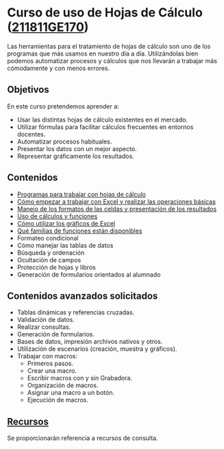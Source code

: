 # Curso de uso de Hojas de Cálculo ([211811GE170](https://www.juntadeandalucia.es/educacion/secretariavirtual/consultaCEP/actividad/211811GE170/))

Las herramientas para el tratamiento de hojas de cálculo son uno de los programas que más usamos en nuestro día a día. Utilizándolas bien podemos automatizar procesos y cálculos que nos llevarán a trabajar más cómodamente y con menos errores.

## Objetivos

En este curso pretendemos aprender a:

* Usar las distintas hojas de cálculo existentes en el mercado.
* Utilizar fórmulas para facilitar cálculos frecuentes en entornos docentes.
* Automatizar procesos habituales.
* Presentar los datos con un mejor aspecto.
* Representar gráficamente los resultados.

## Contenidos

* [Programas para trabajar con hojas de cálculo](1.0.Programas.md)
* [Cómo empezar a trabajar con Excel y realizar las operaciones básicas](./2.0.OperacionesBasicas.md)
* [Manejo de los formatos de las celdas y presentación de los resultados](3.0.Formatos.md)
* [Uso de cálculos y funciones](./4.0.Funciones.md)
* [Cómo utilizar los gráficos de Excel](./5.0.Graficos.md)
* [Qué familias de funciones están disponibles](./6.0.Funciones.md)
* Formateo condicional
* Cómo manejar las tablas de datos
* Búsqueda y ordenación
* Ocultación de campos
* Protección de hojas y libros
* Generación de formularios orientados al alumnado

## Contenidos avanzados solicitados
* Tablas dinámicas y referencias cruzadas.
* Validación de datos.
* Realizar consultas.
* Generación de formularios.
* Bases de datos, impresión archivos nativos y otros.
* Utilización de escenarios (creación, muestra y gráficos).
* Trabajar con macros:
    * Primeros pasos.
    * Crear una macro.
    * Escribir macros con y sin Grabadora.
    * Organización de macros.
    * Asignar una macro a un botón.
    * Ejecución de macros.

## [Recursos](./Recursos.md)

Se proporcionarán referencia a recursos de consulta.



